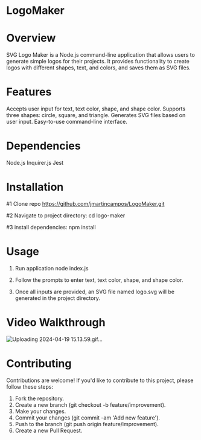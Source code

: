 # LogoMaker

# Overview
SVG Logo Maker is a Node.js command-line application that allows users to generate simple logos for their projects. It provides functionality to create logos with different shapes, text, and colors, and saves them as SVG files.

# Features
Accepts user input for text, text color, shape, and shape color.
Supports three shapes: circle, square, and triangle.
Generates SVG files based on user input.
Easy-to-use command-line interface.

# Dependencies
Node.js
Inquirer.js
Jest

# Installation
#1 Clone repo
https://github.com/jmartincampos/LogoMaker.git

#2 Navigate to project directory:
cd logo-maker

#3 install dependencies:
npm install

# Usage
1. Run application
node index.js

2. Follow the prompts to enter text, text color, shape, and shape color.

3. Once all inputs are provided, an SVG file named logo.svg will be generated in the project directory.

# Video Walkthrough
![Uploading 2024-04-19 15.13.59.gif…]()


# Contributing
Contributions are welcome! If you'd like to contribute to this project, please follow these steps:

1. Fork the repository.
2. Create a new branch (git checkout -b feature/improvement).
3. Make your changes.
4. Commit your changes (git commit -am 'Add new feature').
5. Push to the branch (git push origin feature/improvement).
6. Create a new Pull Request.
